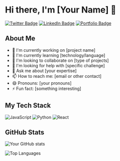 # Hi there, I'm [Your Name] 👋

[![Twitter Badge](https://img.shields.io/badge/Twitter-1DA1F2?style=for-the-badge&logo=twitter&logoColor=white)](https://twitter.com/yourhandle)
[![LinkedIn Badge](https://img.shields.io/badge/LinkedIn-0077B5?style=for-the-badge&logo=linkedin&logoColor=white)](https://linkedin.com/in/yourprofile)
[![Portfolio Badge](https://img.shields.io/badge/Portfolio-%23000000.svg?style=for-the-badge&logo=firefox&logoColor=white)](https://yourportfolio.com)

## About Me

- 🔭 I'm currently working on [project name]
- 🌱 I'm currently learning [technology/language]
- 👯 I'm looking to collaborate on [type of projects]
- 🤔 I'm looking for help with [specific challenge]
- 💬 Ask me about [your expertise]
- 📫 How to reach me: [email or other contact]
- 😄 Pronouns: [your pronouns]
- ⚡ Fun fact: [something interesting]

## My Tech Stack

![JavaScript](https://img.shields.io/badge/javascript-%23323330.svg?style=for-the-badge&logo=javascript&logoColor=%23F7DF1E)
![Python](https://img.shields.io/badge/python-3670A0?style=for-the-badge&logo=python&logoColor=ffdd54)
![React](https://img.shields.io/badge/react-%2320232a.svg?style=for-the-badge&logo=react&logoColor=%2361DAFB)

## GitHub Stats

![Your GitHub stats](https://github-readme-stats.vercel.app/api?username=yourusername&show_icons=true&theme=radical)

![Top Languages](https://github-readme-stats.vercel.app/api/top-langs/?username=yourusername&layout=compact)